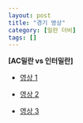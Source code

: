 ```yaml
---
layout: post
title: "경기 영상"
category: [밀란 더비]
tags: []
---
```


**[AC밀란 vs 인터밀란]**

* [영상 1](http://serviceapi.nmv.naver.com/flash/convertIframeTag.nhn?vid=9058AE9590B0D03A7478D96DB910E8E5A921&outKey=V1262f01708cf849a65cbc322b72e29a43cbbc60080b58db89577c322b72e29a43cbb&width=720&height=438)

* [영상 2](https://www.youtube.com/watch?v=jEI1UJM6qmk)

* [영상 3](https://www.youtube.com/watch?v=-exf5v4TJzQ)
